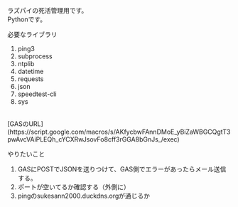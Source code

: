 ラズパイの死活管理用です。<br>
Pythonです。

必要なライブラリ
1. ping3
2. subprocess
3. ntplib
4. datetime
5. requests
6. json
7. speedtest-cli
8. sys
<br>
[GASのURL](https://script.google.com/macros/s/AKfycbwFAnnDMoE_yBiZaWBGCQgtT3pwAvcVAiPLEQh_cYCXRwJsovFo8cff3rGGA8bGnJs_/exec)

やりたいこと
1. GASにPOSTでJSONを送りつけて、GAS側でエラーがあったらメール送信する。
2. ポートが空いてるか確認する（外側に）
3. pingのsukesann2000.duckdns.orgが通じるか